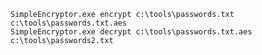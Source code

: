     SimpleEncryptor.exe encrypt c:\tools\passwords.txt c:\tools\passwords.txt.aes
    SimpleEncryptor.exe decrypt c:\tools\passwords.txt.aes c:\tools\passwords2.txt